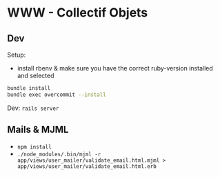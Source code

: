 # WWW - Collectif Objets

## Dev

Setup:

- install rbenv & make sure you have the correct ruby-version installed and selected

```sh
bundle install
bundle exec overcommit --install
```

Dev: `rails server`

## Mails & MJML

- `npm install`
- `./node_modules/.bin/mjml -r app/views/user_mailer/validate_email.html.mjml > app/views/user_mailer/validate_email.html.erb`
